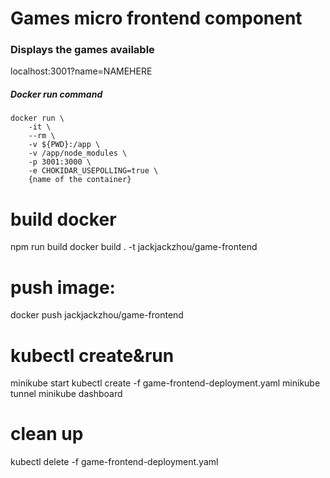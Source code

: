 # Games micro frontend component
### Displays the games available 
localhost:3001?name=NAMEHERE
##### Docker run command
```
docker run \
    -it \
    --rm \
    -v ${PWD}:/app \
    -v /app/node_modules \
    -p 3001:3000 \
    -e CHOKIDAR_USEPOLLING=true \
    {name of the container}
```

# build docker
npm run build
docker build . -t jackjackzhou/game-frontend

# push image:
docker push jackjackzhou/game-frontend

# kubectl create&run
minikube start
kubectl create -f game-frontend-deployment.yaml
minikube tunnel
minikube dashboard

# clean up
kubectl delete -f game-frontend-deployment.yaml